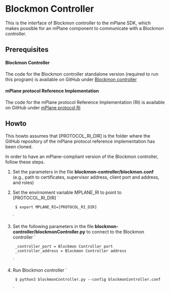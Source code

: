 # Blockmon Controller

This is the interface of Blockmon controller to the mPlane SDK, which makes possible for an mPlane component to communicate with a Blockmon controller.

## Prerequisites

#### Blockmon Controller

The code for the Blockmon controller standalone version 
(required to run this program) is available on GitHub under [Blockmon controller](https://github.com/mdusi/blockmon-controller)

#### mPlane protocol Reference Implementation

The code for the mPlane protocol Reference Implementation (RI) is available on GitHub under [mPlane protocol RI](https://github.com/fp7mplane/protocol-ri)

## Howto

This howto assumes that [PROTOCOL_RI_DIR] is the folder where the GitHub repository of the mPlane protocol reference implementation has been cloned.

In order to have an mPlane-compliant version of the Blockmon controller, follow these steps.

1. Set the parameters in the file **blockmon-controller/blockmon.conf** (e.g., path to certificates, supervisor address, client port and address, and roles)

2. Set the envirnoment variable MPLANE_RI to point to [PROTOCOL_RI_DIR]
	`
	
		$ export MPLANE_RI=[PROTOCOL_RI_DIR]
	`

3. Set the following parameters in the file **blockmon-controller/blockmonController.py** to connect to the Blockmon controller
	`
	
		_controller_port = Blockmon Controller port
		_controller_address = Blockmon Controller address
	`

4. Run Blockmon controller
	`
	
		$ python3 blockmonController.py --config blockmonController.conf
	`
